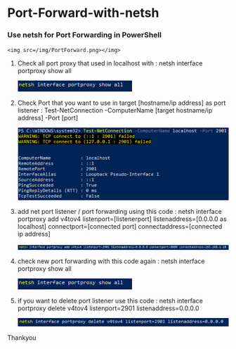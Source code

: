 # Port-Forward-with-netsh
### Use netsh for Port Forwarding in PowerShell
    <img src=/img/PortForward.png></img>


1.  Check all port proxy that used in localhost with :
    netsh interface portproxy show all

    <img src=/img/showall.png></img>


2.  Check Port that you want to use in target [hostname/ip address] as port listener : 
    Test-NetConnection -ComputerName [target hostname/ip address] -Port [port]

    <img src=/img/check.png></img>
    
    
3.  add net port listener / port forwarding using this code :
    netsh interface portproxy add v4tov4 listenport=[listenerport] listenaddress=[0.0.0.0 as localhost] connectport=[connected port] connectaddress=[connected ip address]

    <img src=/img/add.png></img>


4.  check new port forwarding with this code again :
    netsh interface portproxy show all

    <img src=/img/showall.png></img>
    
    
5.  if you want to delete port listener use this code :
    netsh interface portproxy delete v4tov4 listenport=2901 listenaddress=0.0.0.0

    <img src=/img/delete.png></img>
    
    
    
Thankyou
